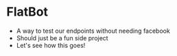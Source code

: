 # FlatBot
- A way to test our endpoints without needing facebook
- Should just be a fun side project
- Let's see how this goes!
